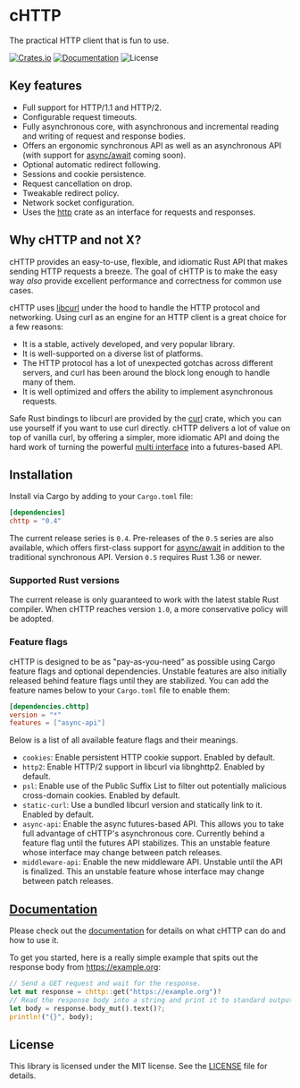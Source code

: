 # cHTTP

The practical HTTP client that is fun to use.

[![Crates.io](https://img.shields.io/crates/v/chttp.svg)](https://crates.io/crates/chttp)
[![Documentation](https://docs.rs/chttp/badge.svg)][documentation]
![License](https://img.shields.io/badge/license-MIT-blue.svg)

## Key features

- Full support for HTTP/1.1 and HTTP/2.
- Configurable request timeouts.
- Fully asynchronous core, with asynchronous and incremental reading and writing of request and response bodies.
- Offers an ergonomic synchronous API as well as an asynchronous API (with support for [async/await] coming soon).
- Optional automatic redirect following.
- Sessions and cookie persistence.
- Request cancellation on drop.
- Tweakable redirect policy.
- Network socket configuration.
- Uses the [http] crate as an interface for requests and responses.

## Why cHTTP and not X?

cHTTP provides an easy-to-use, flexible, and idiomatic Rust API that makes sending HTTP requests a breeze. The goal of cHTTP is to make the easy way _also_ provide excellent performance and correctness for common use cases.

cHTTP uses [libcurl] under the hood to handle the HTTP protocol and networking. Using curl as an engine for an HTTP client is a great choice for a few reasons:

- It is a stable, actively developed, and very popular library.
- It is well-supported on a diverse list of platforms.
- The HTTP protocol has a lot of unexpected gotchas across different servers, and curl has been around the block long enough to handle many of them.
- It is well optimized and offers the ability to implement asynchronous requests.

Safe Rust bindings to libcurl are provided by the [curl](https://crates.io/crates/curl) crate, which you can use yourself if you want to use curl directly. cHTTP delivers a lot of value on top of vanilla curl, by offering a simpler, more idiomatic API and doing the hard work of turning the powerful [multi interface] into a futures-based API.

## Installation

Install via Cargo by adding to your `Cargo.toml` file:

```toml
[dependencies]
chttp = "0.4"
```

The current release series is `0.4`. Pre-releases of the `0.5` series are also available, which offers first-class support for [async/await] in addition to the traditional synchronous API. Version `0.5` requires Rust 1.36 or newer.

### Supported Rust versions

The current release is only guaranteed to work with the latest stable Rust compiler. When cHTTP reaches version `1.0`, a more conservative policy will be adopted.

### Feature flags

cHTTP is designed to be as "pay-as-you-need" as possible using Cargo feature
flags and optional dependencies. Unstable features are also initially
released behind feature flags until they are stabilized. You can add the
feature names below to your `Cargo.toml` file to enable them:

```toml
[dependencies.chttp]
version = "*"
features = ["async-api"]
```

Below is a list of all available feature flags and their meanings.

- `cookies`: Enable persistent HTTP cookie support. Enabled by default.
- `http2`: Enable HTTP/2 support in libcurl via libnghttp2. Enabled by default.
- `psl`: Enable use of the Public Suffix List to filter out potentially malicious cross-domain cookies. Enabled by default.
- `static-curl`: Use a bundled libcurl version and statically link to it. Enabled by default.
- `async-api`: Enable the async futures-based API. This allows you to take full advantage of cHTTP's asynchronous core. Currently behind a feature flag until the futures API stabilizes. This an unstable feature whose interface may change between patch releases.
- `middleware-api`: Enable the new middleware API. Unstable until the API is finalized. This an unstable feature whose interface may change between patch releases.

## [Documentation]

Please check out the [documentation] for details on what cHTTP can do and how to use it.

To get you started, here is a really simple example that spits out the response body from https://example.org:

```rust
// Send a GET request and wait for the response.
let mut response = chttp::get("https://example.org")?
// Read the response body into a string and print it to standard output.
let body = response.body_mut().text()?;
println!("{}", body);
```

## License

This library is licensed under the MIT license. See the [LICENSE](LICENSE) file for details.


[async/await]: https://rust-lang.github.io/async-book/01_getting_started/04_async_await_primer.html
[documentation]: https://docs.rs/chttp
[http]: https://github.com/hyperium/http
[libcurl]: https://curl.haxx.se/libcurl/
[multi interface]: https://curl.haxx.se/libcurl/c/libcurl-multi.html
